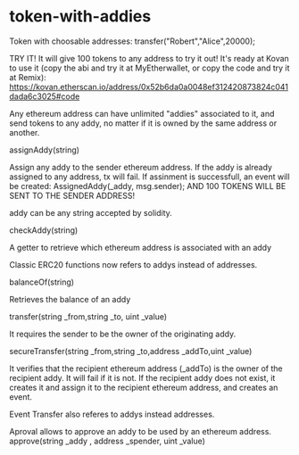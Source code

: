 # token-with-addies
Token with choosable addresses: transfer("Robert","Alice",20000);


TRY IT! It will give 100 tokens to any address to try it out!
It's ready at Kovan to use it (copy the abi and try it at MyEtherwallet, or copy the code and try it at Remix):
https://kovan.etherscan.io/address/0x52b6da0a0048ef312420873824c041dada6c3025#code


Any ethereum address can have unlimited "addies" associated to it, and send tokens to any addy, no matter if it is owned by the same address or another.


assignAddy(string)

Assign any addy to the sender ethereum address. 
If the addy is already assigned to any address, tx will fail.
If assinment is successfull, an event will be created:
AssignedAddy(_addy, msg.sender);
AND 100 TOKENS WILL BE SENT TO THE SENDER ADDRESS!

addy can be any string accepted by solidity.

checkAddy(string)

A getter to retrieve which ethereum address is associated with an addy


Classic ERC20 functions now refers to addys instead of addresses.

balanceOf(string)

Retrieves the balance of an addy


transfer(string _from,string _to, uint _value)

It requires the sender to be the owner of the originating addy.


secureTransfer(string _from,string _to,address _addTo,uint _value)

It verifies that the recipient ethereum address (_addTo) is the owner of the recipient addy. It will fail if it is not.
If the recipient addy does not exist, it creates it and assign it to the recipient ethereum address, and creates an event.


Event Transfer also referes to addys instead addresses. 

Aproval allows to approve an addy to be used by an ethereum address.
approve(string _addy , address _spender, uint _value)


